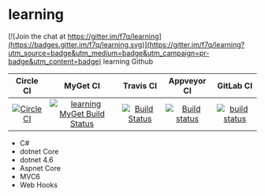 # learning

[![Join the chat at https://gitter.im/f7q/learning](https://badges.gitter.im/f7q/learning.svg)](https://gitter.im/f7q/learning?utm_source=badge&utm_medium=badge&utm_campaign=pr-badge&utm_content=badge)
learning Github

|Circle CI|MyGet CI|Travis CI|Appveyor CI|GitLab CI|
|:-------:|:------:|:-------:|:---------:|:-------:|
|[![Circle CI](https://circleci.com/gh/f7q/learning.svg?style=svg)](https://circleci.com/gh/f7q/learning)|[![learning MyGet Build Status](https://www.myget.org/BuildSource/Badge/learning?identifier=51208b8b-a669-446a-9ce5-c271dda9d59c)](https://www.myget.org/)|[![Build Status](https://travis-ci.org/f7q/learning.svg?branch=master)](https://travis-ci.org/f7q/learning)|[![Build status](https://ci.appveyor.com/api/projects/status/2a8ootborxq0689u?svg=true)](https://ci.appveyor.com/project/f7q/learning)|[![build status](https://gitlab.com/f7Q/learning/badges/master/build.svg)](https://gitlab.com/f7Q/learning/commits/master)|

- C# 
 - dotnet Core
 - dotnet 4.6
 - Aspnet Core
  - MVC6
  - Web Hooks
